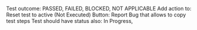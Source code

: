 
Test outcome: PASSED, FAILED, BLOCKED, NOT APPLICABLE
Add action to: Reset test to active (Not Executed)
Button: Report Bug that allows to copy test steps
Test should have status also: In Progress, 